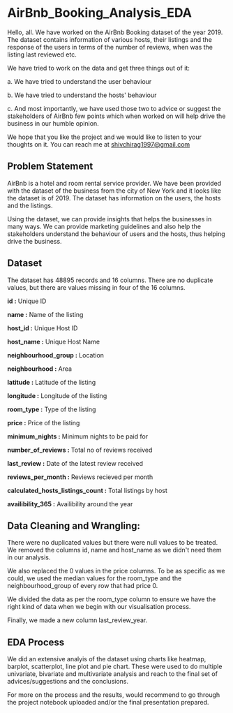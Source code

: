 # AirBnb_Booking_Analysis_EDA

Hello, all. We have worked on the AirBnb Booking dataset of the year 2019. The dataset contains information of various hosts, their listings and the response of the users in terms of the number of reviews, when was the listing last reviewed etc.

We have tried to work on the data and get three things out of it:

a. We have tried to understand the user behaviour

b. We have tried to understand the hosts' behaviour

c. And most importantly, we have used those two to advice or suggest the stakeholders of AirBnb few points which when worked on will help drive the business in our humble opinion.

We hope that you like the project and we would like to listen to your thoughts on it. You can reach me at shivchirag1997@gmail.com

## Problem Statement

AirBnb is a hotel and room rental service provider. We have been provided with the dataset of the business from the city of New York and it looks like the dataset is of 2019. The dataset has information on the users, the hosts and the listings.

Using the dataset, we can provide insights that helps the businesses in many ways. We can provide marketing guidelines and also help the stakeholders understand the behaviour of users and the hosts, thus helping drive the business.

## Dataset

The dataset has 48895 records and 16 columns. There are no duplicate values, but there are values missing in four of the 16 columns.

**id :** Unique ID

**name :** Name of the listing

**host_id :** Unique Host ID

**host_name :** Unique Host Name

**neighbourhood_group :** Location

**neighbourhood :** Area

**latitude :** Latitude of the listing

**longitude :** Longitude of the listing

**room_type :** Type of the listing

**price :** Price of the listing

**minimum_nights :** Minimum nights to be paid for

**number_of_reviews :** Total no of reviews received

**last_review :** Date of the latest review received

**reviews_per_month :** Reviews recieved per month

**calculated_hosts_listings_count :** Total listings by host

**availibility_365 :** Availibility around the year

## Data Cleaning and Wrangling:

There were no duplicated values but there were null values to be treated. We removed the columns id, name and host_name as we didn't need them in our analysis.

We also replaced the 0 values in the price columns. To be as specific as we could, we used the median values for the room_type and the neighbourhood_group of every row that had price 0.

We divided the data as per the room_type column to ensure we have the right kind of data when we begin with our visualisation process.

Finally, we made a new column last_review_year. 

## EDA Process

We did an extensive analyis of the dataset using charts like heatmap, barplot, scatterplot, line plot and pie chart. These were used to do multiple univariate, bivariate and multivariate analysis and reach to the final set of advices/suggestions and the conclusions.

For more on the process and the results, would recommend to go through the project notebook uploaded and/or the final presentation prepared.
